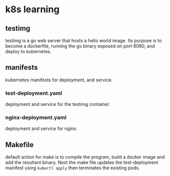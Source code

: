 # k8s learning

## testimg

testimg is a go web server that hosts a hello world image. Its purpose is to become a dockerfile, running the go binary exposed on port 8080, and deploy to kubernetes. 

## manifests

kubernetes manifests for deployment, and service.

### test-deployment.yaml

deployment and service for the testimg container.

### nginx-deployment.yaml

deployment and service for nginx. 


## Makefile

default action for make is to compile the program, build a docker image and add the resultant binary. Next the make file updates the test-deployment manifest using ```kubectl apply``` then terminates the existing pods. 
